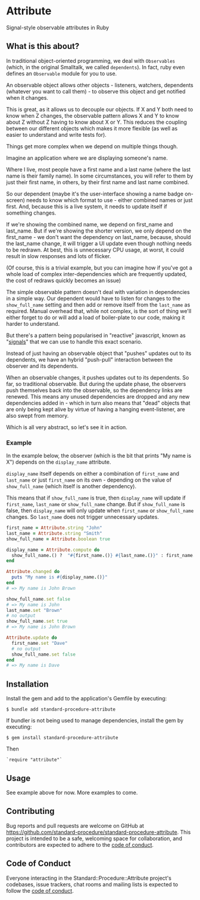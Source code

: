 # Attribute

Signal-style observable attributes in Ruby

## What is this about?

In traditional object-oriented programming, we deal with `Observables` (which, in the original Smalltalk, we called `dependents`). In fact, ruby even defines an `Observable` module for you to use.

An observable object allows other objects - listeners, watchers, dependents (whatever you want to call them) - to observe this object and get notified when it changes.

This is great, as it allows us to decouple our objects. If X and Y both need to know when Z changes, the observable pattern allows X and Y to know about Z without Z having to know about X or Y. This reduces the coupling between our different objects which makes it more flexible (as well as easier to understand and write tests for).

Things get more complex when we depend on multiple things though.

Imagine an application where we are displaying someone's name.

Where I live, most people have a first name and a last name (where the last name is their family name). In some circumstances, you will refer to them by just their first name, in others, by their first name and last name combined.

So our dependent (maybe it's the user-interface showing a name badge on-screen) needs to know which format to use - either combined names or just first. And, because this is a live system, it needs to update itself if something changes.

If we're showing the combined name, we depend on first_name and last_name. But if we're showing the shorter version, we only depend on the first_name - we don't want the dependency on last_name, because, should the last_name change, it will trigger a UI update even though nothing needs to be redrawn. At best, this is unnecessary CPU usage, at worst, it could result in slow responses and lots of flicker.

(Of course, this is a trivial example, but you can imagine how if you've got a whole load of complex inter-dependencies which are frequently updated, the cost of redraws quickly becomes an issue)

The simple observable pattern doesn't deal with variation in dependencies in a simple way. Our dependent would have to listen for changes to the `show_full_name` setting and then add or remove itself from the `last_name` as required. Manual overhead that, while not complex, is the sort of thing we'll either forget to do or will add a load of boiler-plate to our code, making it harder to understand.

But there's a pattern being popularised in "reactive" javascript, known as "[signals](https://dev.to/ryansolid/a-hands-on-introduction-to-fine-grained-reactivity-3ndf)" that we can use to handle this exact scenario.

Instead of just having an observable object that "pushes" updates out to its dependents, we have an hybrid "push-pull" interaction between the observer and its dependents.

When an observable changes, it pushes updates out to its dependents. So far, so traditional observable. But during the update phase, the observers push themselves back into the observable, so the dependency links are renewed. This means any unused dependencies are dropped and any new dependencies added in - which in turn also means that "dead" objects that are only being kept alive by virtue of having a hanging event-listener, are also swept from memory.

Which is all very abstract, so let's see it in action.

### Example

In the example below, the observer (which is the bit that prints "My name is X") depends on the `display_name` attribute.

`display_name` itself depends on either a combination of `first_name` and `last_name` or just `first_name` on its own - depending on the value of `show_full_name` (which itself is another dependency).

This means that if `show_full_name` is true, then `display_name` will update if `first_name`, `last_name` or `show_full_name` change. But if `show_full_name` is false, then `display_name` will only update when `first_name` or `show_full_name` changes. So `last_name` does not trigger unnecessary updates.

```ruby
first_name = Attribute.string "John"
last_name = Attribute.string "Smith"
show_full_name = Attribute.boolean true

display_name = Attribute.compute do
  show_full_name.() ?  "#{first_name.()} #{last_name.()}" : first_name.()
end

Attribute.changed do
  puts "My name is #{display_name.()}"
end
# => My name is John Brown

show_full_name.set false
# => My name is John
last_name.set "Brown"
# no output
show_full_name.set true
# => My name is John Brown

Attribute.update do
  first_name.set "Dave"
  # no output
  show_full_name.set false
end
# => My name is Dave
```

## Installation

Install the gem and add to the application's Gemfile by executing:

    $ bundle add standard-procedure-attribute

If bundler is not being used to manage dependencies, install the gem by executing:

    $ gem install standard-procedure-attribute

Then

    `require "attribute"`

## Usage

See example above for now. More examples to come.

## Contributing

Bug reports and pull requests are welcome on GitHub at https://github.com/standard-procedure/standard-procedure-attribute. This project is intended to be a safe, welcoming space for collaboration, and contributors are expected to adhere to the [code of conduct](https://github.com/standard-procedure/standard-procedure-attribute/blob/main/CODE_OF_CONDUCT.md).

## Code of Conduct

Everyone interacting in the Standard::Procedure::Attribute project's codebases, issue trackers, chat rooms and mailing lists is expected to follow the [code of conduct](https://github.com/standard-procedure/standard-procedure-attribute/blob/main/CODE_OF_CONDUCT.md).
